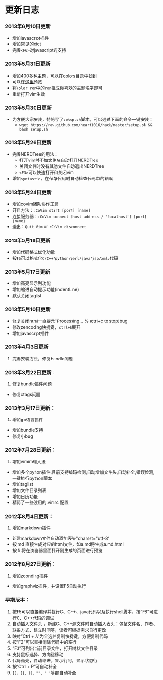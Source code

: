 # 更新日志

### 2013年6月10日更新

- 增加javascript插件
- 增加常见的dict
- 完善`<F6>`对javascript的支持

### 2013年5月31日更新

- 增加400多种主题，可以在[colors](colors)目录中找到
- 可以在[这里](http://vimcolorschemetest.googlecode.com/svn/html/index-c.html)预览
- 将`color ron`中的`ron`换成你喜欢的主题名字即可
- 重新打开vim生效

### 2013年5月30日更新

- 为方便大家安装，特地写了`setup.sh`脚本，可以通过下面的命令一键安装：
    - `wget https://raw.github.com/heart1016/hack/master/setup.sh && bash setup.sh`

### 2013年5月26日更新

- 完善NERDTree的用法：
    - 打开vim时不加文件名自动打开NERDTree
    - 关闭文件时没有其他文件自动退出NERDTree
    - `<F3>`可以快速打开和关闭vim
- 增加`syntastic`，在保存代码时自动检查代码中的错误

### 2013年5月24日更新

- 增加covim团队协作工具
- 开启方法：`:CoVim start [port] [name] `
- 连接服务器：`:CoVim connect [host address / 'localhost'] [port] [name]`
- 退出：`Quit Vim` or `:CoVim disconnect`

### 2013年5月18日更新

- 增加代码格式优化功能
- 按`F6`可以格式化`C/C++/python/perl/java/jsp/xml/`代码

### 2013年5月17日更新

- 增加高亮显示列功能
- 增加缩进自动提示功能(indentLine)
- 默认关闭taglist

### 2013年5月10日更新

- 修复关闭html一直提示"Processing... % (ctrl+c to stop)bug
- 修改zencoding快捷键，`ctrl+k`展开
- 增加javascript插件

### 2013年4月3日更新

1. 完善安装方法，修复bundle问题

### 2013年3月22日更新：

1. 修复bundle插件问题
-  修复ctags问题

### 2013年3月17日更新：

1. 增加go语言插件
- 增加bundle支持
- 修复小bug

### 2012年7月28日更新：

1. 增加vimim输入法
* 增加多个pyhon插件,目前支持编码检测,自动增加文件头,自动补全,错误检测,一键执行python脚本
* 增加taglist
* 增加文件目录列表
* 增加日历功能
* 精简了一些没用的.vimrc 配置

### 2012年8月4日更新：
1. 增加markdown插件
* 新建markdown文件自动添加表头"charset="utf-8"
* 按 md 直接生成对应的html文件，如a.md将生成a.md.html
* 按 fi 将在浏览器里面打开刚生成的页面进行预览

### 2012年8月27日更新：
1. 增加zconding插件
* 增加graphviz插件，并设置F5自动执行

### 早期版本：
1. 按F5可以直接编译并执行C、C++、java代码以及执行shell脚本，按“F8”可进行C、C++代码的调试
2. 自动插入文件头 ，新建C、C++源文件时自动插入表头：包括文件名、作者、联系方式、建立时间等，读者可根据需求自行更改
3. 映射“Ctrl + A”为全选并复制快捷键，方便复制代码
4. 按“F2”可以直接消除代码中的空行
5. “F3”可列出当前目录文件，打开树状文件目录
6. 支持鼠标选择、方向键移动
7. 代码高亮，自动缩进，显示行号，显示状态行
8. 按“Ctrl + P”可自动补全
9. `[]、{}、()、""、' '`等都自动补全
